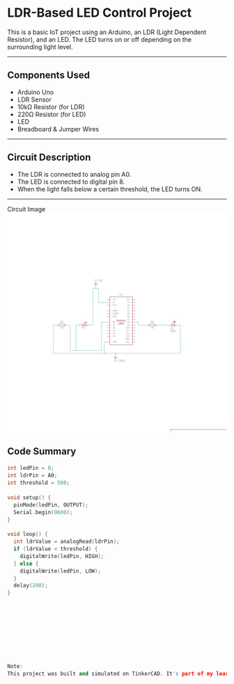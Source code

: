 #  LDR-Based LED Control Project

This is a basic IoT project using an Arduino, an LDR (Light Dependent Resistor), and an LED. The LED turns on or off depending on the surrounding light level.

---

##  Components Used

- Arduino Uno
- LDR Sensor
- 10kΩ Resistor (for LDR)
- 220Ω Resistor (for LED)
- LED
- Breadboard & Jumper Wires

---

##  Circuit Description

- The LDR is connected to analog pin A0.
- The LED is connected to digital pin 8.
- When the light falls below a certain threshold, the LED turns ON.

---
Circuit Image![Circuit Diagram](smartStreetLight_circuit.jpg)


##  Code Summary

```cpp
int ledPin = 8;
int ldrPin = A0;
int threshold = 500;

void setup() {
  pinMode(ledPin, OUTPUT);
  Serial.begin(9600);
}

void loop() {
  int ldrValue = analogRead(ldrPin);
  if (ldrValue < threshold) {
    digitalWrite(ledPin, HIGH);
  } else {
    digitalWrite(ledPin, LOW);
  }
  delay(200);
}









Note:
This project was built and simulated on TinkerCAD. It's part of my learning journey in IoT and Arduino development.
